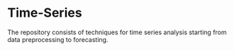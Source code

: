 # Time-Series
The repository consists of techniques for time series analysis starting from data preprocessing to forecasting.
